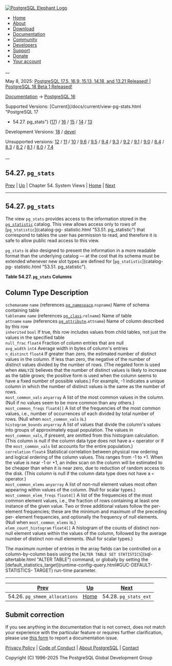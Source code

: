 [ ![PostgreSQL Elephant Logo](/media/img/about/press/elephant.png) ](/)

  * [Home](/ "Home")
  * [About](/about/ "About")
  * [Download](/download/ "Download")
  * [Documentation](/docs/ "Documentation")
  * [Community](/community/ "Community")
  * [Developers](/developer/ "Developers")
  * [Support](/support/ "Support")
  * [Donate](/about/donate/ "Donate")
  * [Your account](/account/ "Your account")

__

May 8, 2025: [ PostgreSQL 17.5, 16.9, 15.13, 14.18, and 13.21 Released! ](/about/news/postgresql-175-169-1513-1418-and-1321-released-3072/) | [ PostgreSQL 18 Beta 1 Released! ](/about/news/postgresql-18-beta-1-released-3070/)

[Documentation](/docs/ "Documentation") -> [PostgreSQL
16](/docs/16/index.html)

Supported Versions: [Current](/docs/current/view-pg-stats.html "PostgreSQL 17
- 54.27. pg_stats") ([17](/docs/17/view-pg-stats.html "PostgreSQL 17 -
54.27. pg_stats")) / [16](/docs/16/view-pg-stats.html "PostgreSQL 16 -
54.27. pg_stats") / [15](/docs/15/view-pg-stats.html "PostgreSQL 15 -
54.27. pg_stats") / [14](/docs/14/view-pg-stats.html "PostgreSQL 14 -
54.27. pg_stats") / [13](/docs/13/view-pg-stats.html "PostgreSQL 13 -
54.27. pg_stats")

Development Versions: [18](/docs/18/view-pg-stats.html "PostgreSQL 18 -
54.27. pg_stats") / [devel](/docs/devel/view-pg-stats.html "PostgreSQL devel -
54.27. pg_stats")

Unsupported versions: [12](/docs/12/view-pg-stats.html "PostgreSQL 12 -
54.27. pg_stats") / [11](/docs/11/view-pg-stats.html "PostgreSQL 11 -
54.27. pg_stats") / [10](/docs/10/view-pg-stats.html "PostgreSQL 10 -
54.27. pg_stats") / [9.6](/docs/9.6/view-pg-stats.html "PostgreSQL 9.6 -
54.27. pg_stats") / [9.5](/docs/9.5/view-pg-stats.html "PostgreSQL 9.5 -
54.27. pg_stats") / [9.4](/docs/9.4/view-pg-stats.html "PostgreSQL 9.4 -
54.27. pg_stats") / [9.3](/docs/9.3/view-pg-stats.html "PostgreSQL 9.3 -
54.27. pg_stats") / [9.2](/docs/9.2/view-pg-stats.html "PostgreSQL 9.2 -
54.27. pg_stats") / [9.1](/docs/9.1/view-pg-stats.html "PostgreSQL 9.1 -
54.27. pg_stats") / [9.0](/docs/9.0/view-pg-stats.html "PostgreSQL 9.0 -
54.27. pg_stats") / [8.4](/docs/8.4/view-pg-stats.html "PostgreSQL 8.4 -
54.27. pg_stats") / [8.3](/docs/8.3/view-pg-stats.html "PostgreSQL 8.3 -
54.27. pg_stats") / [8.2](/docs/8.2/view-pg-stats.html "PostgreSQL 8.2 -
54.27. pg_stats") / [8.1](/docs/8.1/view-pg-stats.html "PostgreSQL 8.1 -
54.27. pg_stats") / [8.0](/docs/8.0/view-pg-stats.html "PostgreSQL 8.0 -
54.27. pg_stats") / [7.4](/docs/7.4/view-pg-stats.html "PostgreSQL 7.4 -
54.27. pg_stats")

__

54.27. `pg_stats`  
---  
[Prev](view-pg-shmem-allocations.html "54.26. pg_shmem_allocations")  | [Up](views.html "Chapter 54. System Views") | Chapter 54. System Views | [Home](index.html "PostgreSQL 16.9 Documentation") |  [Next](view-pg-stats-ext.html "54.28. pg_stats_ext")  
  
* * *

## 54.27. `pg_stats` #

The view `pg_stats` provides access to the information stored in the
[`pg_statistic`](catalog-pg-statistic.html "53.51. pg_statistic") catalog.
This view allows access only to rows of [`pg_statistic`](catalog-pg-
statistic.html "53.51. pg_statistic") that correspond to tables the user has
permission to read, and therefore it is safe to allow public read access to
this view.

`pg_stats` is also designed to present the information in a more readable
format than the underlying catalog — at the cost that its schema must be
extended whenever new slot types are defined for [`pg_statistic`](catalog-pg-
statistic.html "53.51. pg_statistic").

**Table  54.27. `pg_stats` Columns**

Column Type Description  
---  
`schemaname` `name` (references [`pg_namespace`](catalog-pg-namespace.html
"53.32. pg_namespace").`nspname`) Name of schema containing table  
`tablename` `name` (references [`pg_class`](catalog-pg-class.html
"53.11. pg_class").`relname`) Name of table  
`attname` `name` (references [`pg_attribute`](catalog-pg-attribute.html
"53.7. pg_attribute").`attname`) Name of column described by this row  
`inherited` `bool` If true, this row includes values from child tables, not
just the values in the specified table  
`null_frac` `float4` Fraction of column entries that are null  
`avg_width` `int4` Average width in bytes of column's entries  
`n_distinct` `float4` If greater than zero, the estimated number of distinct
values in the column. If less than zero, the negative of the number of
distinct values divided by the number of rows. (The negated form is used when
`ANALYZE` believes that the number of distinct values is likely to increase as
the table grows; the positive form is used when the column seems to have a
fixed number of possible values.) For example, -1 indicates a unique column in
which the number of distinct values is the same as the number of rows.  
`most_common_vals` `anyarray` A list of the most common values in the column.
(Null if no values seem to be more common than any others.)  
`most_common_freqs` `float4[]` A list of the frequencies of the most common
values, i.e., number of occurrences of each divided by total number of rows.
(Null when `most_common_vals` is.)  
`histogram_bounds` `anyarray` A list of values that divide the column's values
into groups of approximately equal population. The values in
`most_common_vals`, if present, are omitted from this histogram calculation.
(This column is null if the column data type does not have a `<` operator or
if the `most_common_vals` list accounts for the entire population.)  
`correlation` `float4` Statistical correlation between physical row ordering
and logical ordering of the column values. This ranges from -1 to +1. When the
value is near -1 or +1, an index scan on the column will be estimated to be
cheaper than when it is near zero, due to reduction of random access to the
disk. (This column is null if the column data type does not have a `<`
operator.)  
`most_common_elems` `anyarray` A list of non-null element values most often
appearing within values of the column. (Null for scalar types.)  
`most_common_elem_freqs` `float4[]` A list of the frequencies of the most
common element values, i.e., the fraction of rows containing at least one
instance of the given value. Two or three additional values follow the per-
element frequencies; these are the minimum and maximum of the preceding per-
element frequencies, and optionally the frequency of null elements. (Null when
`most_common_elems` is.)  
`elem_count_histogram` `float4[]` A histogram of the counts of distinct non-
null element values within the values of the column, followed by the average
number of distinct non-null elements. (Null for scalar types.)  
  
  

The maximum number of entries in the array fields can be controlled on a
column-by-column basis using the [`ALTER TABLE SET STATISTICS`](sql-
altertable.html "ALTER TABLE") command, or globally by setting the
[default_statistics_target](runtime-config-query.html#GUC-DEFAULT-STATISTICS-
TARGET) run-time parameter.

* * *

[Prev](view-pg-shmem-allocations.html "54.26. pg_shmem_allocations")  | [Up](views.html "Chapter 54. System Views") |  [Next](view-pg-stats-ext.html "54.28. pg_stats_ext")  
---|---|---  
54.26. `pg_shmem_allocations`  | [Home](index.html "PostgreSQL 16.9 Documentation") |  54.28. `pg_stats_ext`  
  
## Submit correction

If you see anything in the documentation that is not correct, does not match
your experience with the particular feature or requires further clarification,
please use [this form](/account/comments/new/16/view-pg-stats.html/) to report
a documentation issue.

[Privacy Policy](/about/privacypolicy) | [Code of Conduct](/about/policies/coc/) | [About PostgreSQL](/about/) | [Contact](/about/contact/)  

Copyright (C) 1996-2025 The PostgreSQL Global Development Group


